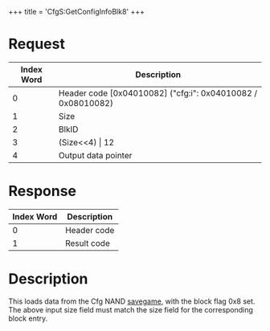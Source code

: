 +++
title = 'CfgS:GetConfigInfoBlk8'
+++

# Request

| Index Word | Description                                                   |
|------------|---------------------------------------------------------------|
| 0          | Header code \[0x04010082\] ("cfg:i": 0x04010082 / 0x08010082) |
| 1          | Size                                                          |
| 2          | BlkID                                                         |
| 3          | (Size\<\<4) \| 12                                             |
| 4          | Output data pointer                                           |

# Response

| Index Word | Description |
|------------|-------------|
| 0          | Header code |
| 1          | Result code |

# Description

This loads data from the Cfg NAND
[savegame](Config_Savegame "wikilink"), with the block flag 0x8 set. The
above input size field must match the size field for the corresponding
block entry.